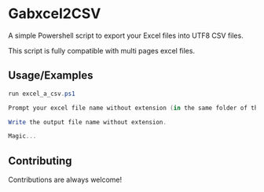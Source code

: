 # Gabxcel2CSV

A simple Powershell script to export your Excel files into UTF8 CSV files.

This script is fully compatible with multi pages excel files.
## Usage/Examples

```ps1
run excel_a_csv.ps1

Prompt your excel file name without extension (in the same folder of the script).

Write the output file name without extension.

Magic...
```


## Contributing

Contributions are always welcome!

